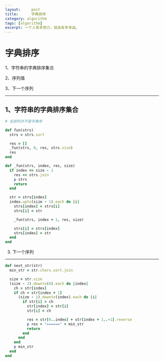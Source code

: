 ```yaml
---
layout:     post
title:      字典排序
category: algorithm
tags: [algorithm]
excerpt: 一个人有多努力，就会有多幸运。
---
```


字典排序
=======================================

1、字符串的字典排序集合

2、序列值

3、下一个序列

-----------------------------------

1、字符串的字典排序集合
-------------------------

```ruby
# 去排列并不是字典序

def fun(strs)
  strs = strs.sort

  res = []
  _fun(strs, 0, res, strs.size)
  res
end

def _fun(strs, index, res, size)
  if index == size - 1
    res << strs.join
    p strs
    return
  end

  str = strs[index]
  index.upto(size - 1).each do |i|
    strs[index] = strs[i]
    strs[i] = str

    _fun(strs, index + 1, res, size)

    strs[i] = strs[index]
    strs[index] = str
  end
end
```

3. 下一个序列
------------------------------

```ruby
def next_str(str)
  min_str = str.chars.sort.join

  size = str.size
  (size - 2).downto(0).each do |index|
    ch = str[index]
    if ch < str[index + 1]
      (size - 1).downto(index).each do |i|
        if str[i] > ch
          str[index] = str[i]
          str[i] = ch

          res = str[0..index] + str[index + 1..-1].reverse
          p res + "======" + min_str
          return
        end
      end
    end
    p min_str
  end
end
```
